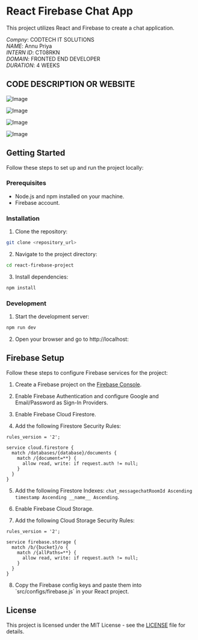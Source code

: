 # React Firebase Chat App

This project utilizes React and Firebase to create a chat application.    

*Compny*: CODTECH IT SOLUTIONS    
*NAME*: Annu Priya      
*INTERN ID*: CT08RKN       
*DOMAIN*: FRONTED END DEVELOPER       
*DURATION*: 4 WEEKS      
## CODE DESCRIPTION OR WEBSITE  
![Image](https://github.com/user-attachments/assets/1d0c12e2-79f0-4a46-8d5d-1b4bd64a201d)

![Image](https://github.com/user-attachments/assets/30b772b9-3b23-4c8d-b63b-9c5d478fa40e)

![Image](https://github.com/user-attachments/assets/3cf3b489-dfb0-4ac1-a3ee-ed0ed0c80302)

![Image](https://github.com/user-attachments/assets/879010e5-e08f-49cf-9e45-9e12461e59c2)

## Getting Started      

Follow these steps to set up and run the project locally:

### Prerequisites

- Node.js and npm installed on your machine.
- Firebase account.

### Installation

1. Clone the repository:

```bash
git clone <repository_url>
```

2. Navigate to the project directory:

```bash
cd react-firebase-project
```

3. Install dependencies:

```bash
npm install
```

### Development

1. Start the development server:

```bash
npm run dev
```

2. Open your browser and go to http://localhost:<port>

## Firebase Setup

Follow these steps to configure Firebase services for the project:

1. Create a Firebase project on the [Firebase Console](https://console.firebase.google.com/).

2. Enable Firebase Authentication and configure Google and Email/Password as Sign-In Providers.

3. Enable Firebase Cloud Firestore.

4. Add the following Firestore Security Rules:

```firebase
rules_version = '2';

service cloud.firestore {
  match /databases/{database}/documents {
    match /{document=**} {
      allow read, write: if request.auth != null;
    }
  }
}
```

5. Add the following Firestore Indexes: `chat_messagechatRoomId Ascending timestamp Ascending __name__ Ascending`.

6. Enable Firebase Cloud Storage.

7. Add the following Cloud Storage Security Rules:

```firebase
rules_version = '2';

service firebase.storage {
  match /b/{bucket}/o {
    match /{allPaths=**} {
      allow read, write: if request.auth != null;
    }
  }
}
```

8. Copy the Firebase config keys and paste them into \`src/configs/firebase.js\` in your React project.

## License

This project is licensed under the MIT License - see the [LICENSE](LICENSE) file for details.
